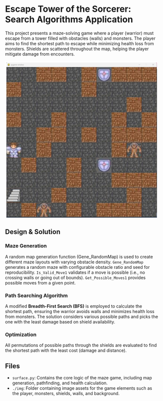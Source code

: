 # Escape Tower of the Sorcerer: Search Algorithms Application

This project presents a maze-solving game where a player (warrior) must escape from a tower filled with obstacles (walls) and monsters. The player aims to find the shortest path to escape while minimizing health loss from monsters. Shields are scattered throughout the map, helping the player mitigate damage from encounters.

<img src="./display/display window.png" style="zoom:50%;" />

## Design & Solution

### Maze Generation

A random map generation function (Gene_RandomMap) is used to create different maze layouts with varying obstacle density. `Gene_RandomMap` generates a random maze with configurable obstacle ratio and seed for reproducibility. `Is_Valid_Move1` validates if a move is possible (i.e., no crossing walls or going out of bounds). `Get_Possible_Moves1` provides possible moves from a given point.

### Path Searching Algorithm

A modified **Breadth-First Search (BFS)** is employed to calculate the shortest path, ensuring the warrior avoids walls and minimizes health loss from monsters. The solution considers various possible paths and picks the one with the least damage based on shield availability. 

### Optimization

All permutations of possible paths through the shields are evaluated to find the shortest path with the least cost (damage and distance).

## Files

- `surface.py`: Contains the core logic of the maze game, including map generation, pathfinding, and health calculation.
- `./img`: Folder containing image assets for the game elements such as the player, monsters, shields, walls, and background.